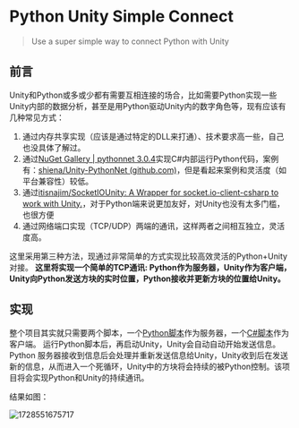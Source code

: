 # Python Unity Simple Connect

> Use a super simple way to connect Python with Unity

## 前言

Unity和Python或多或少都有需要互相连接的场合，比如需要Python实现一些Unity内部的数据分析，甚至是用Python驱动Unity内的数字角色等，现有应该有几种常见方式：

1. 通过内存共享实现（应该是通过特定的DLL来打通）、技术要求高一些，自己也没具体了解过。
2. 通过[NuGet Gallery | pythonnet 3.0.4](https://www.nuget.org/packages/pythonnet)实现C#内部运行Python代码，案例有：[shiena/Unity-PythonNet (github.com)](https://github.com/shiena/Unity-PythonNet)，但是看起来案例和灵活度（如平台兼容性）较低。
3. 通过[itisnajim/SocketIOUnity: A Wrapper for socket.io-client-csharp to work with Unity.](https://github.com/itisnajim/SocketIOUnity?tab=readme-ov-file)，对于Python端来说更加友好，对Unity也没有太多门槛，也很方便
4. 通过网络端口实现（TCP/UDP）两端的通讯，这样两者之间相互独立，灵活度高。

这里采用第三种方法，现通过非常简单的方式实现比较高效灵活的Python+Unity对接。
**这里将实现一个简单的TCP通讯: Python作为服务器，Unity作为客户端，Unity向Python发送方块的实时位置，Python接收并更新方块的位置给Unity。**

## 实现

整个项目其实就只需要两个脚本，一个[Python脚本](Assets/Scripts/TCPServer.py)作为服务器，一个[C#脚本](Assets/Scripts/MyTcpClient.cs)作为客户端。
运行Python脚本后，再启动Unity，Unity会自动自动开始发送信息。Python 服务器接收到信息后会处理并重新发送信息给Unity，Unity收到后在发送新的信息，从而进入一个死循环，Unity中的方块将会持续的被Python控制。该项目将会实现Python和Unity的持续通讯。

结果如图：


![1728551675717](image/README/1728551675717.gif)
